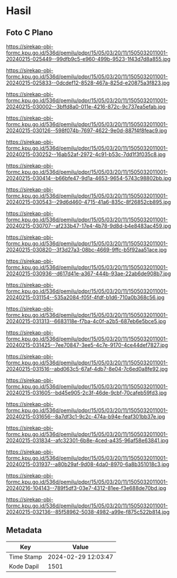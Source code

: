 # Hasil

## Foto C Plano

https://sirekap-obj-formc.kpu.go.id/536d/pemilu/pdpr/15/05/03/20/11/1505032011001-20240215-025449--99dfb9c5-e960-499b-9523-1f43d7d8a855.jpg

https://sirekap-obj-formc.kpu.go.id/536d/pemilu/pdpr/15/05/03/20/11/1505032011001-20240215-025833--0dcdef12-8528-467a-825d-e20875a3f823.jpg

https://sirekap-obj-formc.kpu.go.id/536d/pemilu/pdpr/15/05/03/20/11/1505032011001-20240215-030002--3bffd8a0-011e-4216-872c-9c737ea5efab.jpg

https://sirekap-obj-formc.kpu.go.id/536d/pemilu/pdpr/15/05/03/20/11/1505032011001-20240215-030126--598f074b-7697-4622-9e0d-887f4f8feac9.jpg

https://sirekap-obj-formc.kpu.go.id/536d/pemilu/pdpr/15/05/03/20/11/1505032011001-20240215-030252--16ab52af-2972-4c91-b53c-7dd1f3f035c8.jpg

https://sirekap-obj-formc.kpu.go.id/536d/pemilu/pdpr/15/05/03/20/11/1505032011001-20240215-030414--b66bfe47-9d1a-4653-9654-5743c98802bb.jpg

https://sirekap-obj-formc.kpu.go.id/536d/pemilu/pdpr/15/05/03/20/11/1505032011001-20240215-030543--29d6d460-4715-41a6-835c-8f26852cb895.jpg

https://sirekap-obj-formc.kpu.go.id/536d/pemilu/pdpr/15/05/03/20/11/1505032011001-20240215-030707--af233b47-17e4-4b78-9d8d-b4e8483ac459.jpg

https://sirekap-obj-formc.kpu.go.id/536d/pemilu/pdpr/15/05/03/20/11/1505032011001-20240215-030820--3f3d27a3-08bc-4669-9ffc-b5f92aa51ace.jpg

https://sirekap-obj-formc.kpu.go.id/536d/pemilu/pdpr/15/05/03/20/11/1505032011001-20240215-030936--d617d41e-a367-444b-93ae-22ab6de908b7.jpg

https://sirekap-obj-formc.kpu.go.id/536d/pemilu/pdpr/15/05/03/20/11/1505032011001-20240215-031154--535a2084-f05f-4fdf-b1d6-710a0b368c56.jpg

https://sirekap-obj-formc.kpu.go.id/536d/pemilu/pdpr/15/05/03/20/11/1505032011001-20240215-031313--6683118e-f7ba-4c0f-a2b5-687eb6e5bce5.jpg

https://sirekap-obj-formc.kpu.go.id/536d/pemilu/pdpr/15/05/03/20/11/1505032011001-20240215-031425--7ee70847-3ee5-4c7e-9170-4ce44def7827.jpg

https://sirekap-obj-formc.kpu.go.id/536d/pemilu/pdpr/15/05/03/20/11/1505032011001-20240215-031516--abd063c5-67af-4db7-8e04-7c6ed0a8fe92.jpg

https://sirekap-obj-formc.kpu.go.id/536d/pemilu/pdpr/15/05/03/20/11/1505032011001-20240215-031605--bd45e905-2c3f-46de-9cbf-70cafeb59fd3.jpg

https://sirekap-obj-formc.kpu.go.id/536d/pemilu/pdpr/15/05/03/20/11/1505032011001-20240215-031656--8a7df3c1-9c2c-474a-b94e-feaf301bb37e.jpg

https://sirekap-obj-formc.kpu.go.id/536d/pemilu/pdpr/15/05/03/20/11/1505032011001-20240215-031834--afc32301-6b8e-4ced-a435-96af58e63841.jpg

https://sirekap-obj-formc.kpu.go.id/536d/pemilu/pdpr/15/05/03/20/11/1505032011001-20240215-031937--a80b29af-9d08-4da0-8970-6a8b351018c3.jpg

https://sirekap-obj-formc.kpu.go.id/536d/pemilu/pdpr/15/05/03/20/11/1505032011001-20240216-104143--789f5df3-03e7-4312-81ee-f3e688de70bd.jpg

https://sirekap-obj-formc.kpu.go.id/536d/pemilu/pdpr/15/05/03/20/11/1505032011001-20240215-032136--85f58962-5038-4982-a99e-f875c522b814.jpg


## Metadata

| Key        | Value               |
| ---------- | ------------------- |
| Time Stamp | 2024-02-29 12:03:47 |
| Kode Dapil | 1501                |



